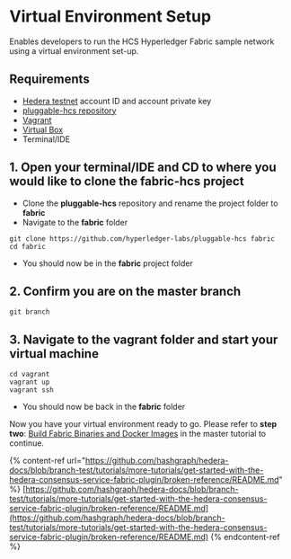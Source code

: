 # Virtual Environment Setup

Enables developers to run the HCS Hyperledger Fabric sample network using a virtual environment set-up.

## Requirements

* [Hedera testnet](../../../networks/testnet/testnet-access.md) account ID and account private key
* [pluggable-hcs repository](https://github.com/hyperledger-labs/pluggable-hcs)
* [Vagrant](https://www.vagrantup.com/downloads.html)
* [Virtual Box](https://www.virtualbox.org/wiki/Downloads)
* Terminal/IDE

## 1. Open your terminal/IDE and CD to where you would like to clone the fabric-hcs project

* Clone the **pluggable-hcs** repository and rename the project folder to **fabric**
* Navigate to the **fabric** folder

```
git clone https://github.com/hyperledger-labs/pluggable-hcs fabric
cd fabric
```

* You should now be in the **fabric** project folder

## 2. Confirm you are on the master branch

```
git branch
```

## 3. Navigate to the vagrant folder and start your virtual machine

```
cd vagrant
vagrant up
vagrant ssh
```

* You should now be back in the **fabric** folder

Now you have your virtual environment ready to go. Please refer to **step two**: [Build Fabric Binaries and Docker Images](https://github.com/hashgraph/hedera-docs/blob/branch-test/tutorials/more-tutorials/get-started-with-the-hedera-consensus-service-fabric-plugin/broken-reference/README.md) in the master tutorial to continue.

{% content-ref url="https://github.com/hashgraph/hedera-docs/blob/branch-test/tutorials/more-tutorials/get-started-with-the-hedera-consensus-service-fabric-plugin/broken-reference/README.md" %}
[https://github.com/hashgraph/hedera-docs/blob/branch-test/tutorials/more-tutorials/get-started-with-the-hedera-consensus-service-fabric-plugin/broken-reference/README.md](https://github.com/hashgraph/hedera-docs/blob/branch-test/tutorials/more-tutorials/get-started-with-the-hedera-consensus-service-fabric-plugin/broken-reference/README.md)
{% endcontent-ref %}
